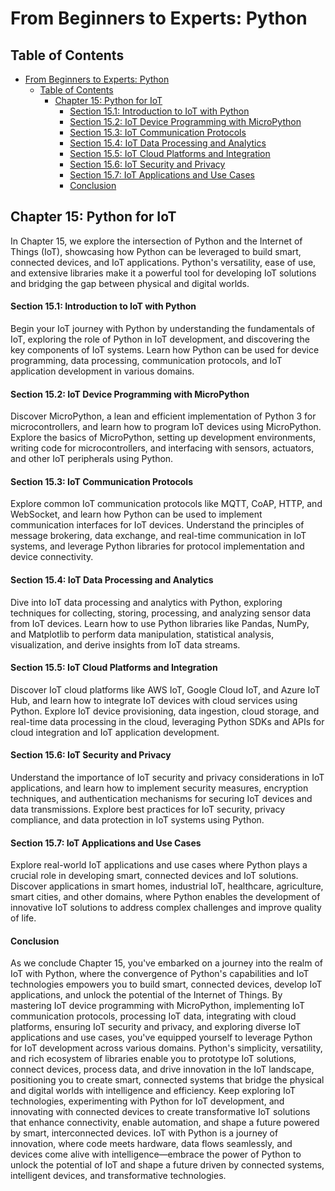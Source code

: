 # From Beginners to Experts: Python

## Table of Contents

- [From Beginners to Experts: Python](#from-beginners-to-experts-python)
  - [Table of Contents](#table-of-contents)
    - [Chapter 15: Python for IoT](#chapter-15-python-for-iot)
      - [Section 15.1: Introduction to IoT with Python](#section-151-introduction-to-iot-with-python)
      - [Section 15.2: IoT Device Programming with MicroPython](#section-152-iot-device-programming-with-micropython)
      - [Section 15.3: IoT Communication Protocols](#section-153-iot-communication-protocols)
      - [Section 15.4: IoT Data Processing and Analytics](#section-154-iot-data-processing-and-analytics)
      - [Section 15.5: IoT Cloud Platforms and Integration](#section-155-iot-cloud-platforms-and-integration)
      - [Section 15.6: IoT Security and Privacy](#section-156-iot-security-and-privacy)
      - [Section 15.7: IoT Applications and Use Cases](#section-157-iot-applications-and-use-cases)
      - [Conclusion](#conclusion)

## Chapter 15: Python for IoT

In Chapter 15, we explore the intersection of Python and the Internet of Things (IoT), showcasing how Python can be leveraged to build smart, connected devices, and IoT applications. Python's versatility, ease of use, and extensive libraries make it a powerful tool for developing IoT solutions and bridging the gap between physical and digital worlds.

#### Section 15.1: Introduction to IoT with Python

Begin your IoT journey with Python by understanding the fundamentals of IoT, exploring the role of Python in IoT development, and discovering the key components of IoT systems. Learn how Python can be used for device programming, data processing, communication protocols, and IoT application development in various domains.

#### Section 15.2: IoT Device Programming with MicroPython

Discover MicroPython, a lean and efficient implementation of Python 3 for microcontrollers, and learn how to program IoT devices using MicroPython. Explore the basics of MicroPython, setting up development environments, writing code for microcontrollers, and interfacing with sensors, actuators, and other IoT peripherals using Python.

#### Section 15.3: IoT Communication Protocols

Explore common IoT communication protocols like MQTT, CoAP, HTTP, and WebSocket, and learn how Python can be used to implement communication interfaces for IoT devices. Understand the principles of message brokering, data exchange, and real-time communication in IoT systems, and leverage Python libraries for protocol implementation and device connectivity.

#### Section 15.4: IoT Data Processing and Analytics

Dive into IoT data processing and analytics with Python, exploring techniques for collecting, storing, processing, and analyzing sensor data from IoT devices. Learn how to use Python libraries like Pandas, NumPy, and Matplotlib to perform data manipulation, statistical analysis, visualization, and derive insights from IoT data streams.

#### Section 15.5: IoT Cloud Platforms and Integration

Discover IoT cloud platforms like AWS IoT, Google Cloud IoT, and Azure IoT Hub, and learn how to integrate IoT devices with cloud services using Python. Explore IoT device provisioning, data ingestion, cloud storage, and real-time data processing in the cloud, leveraging Python SDKs and APIs for cloud integration and IoT application development.

#### Section 15.6: IoT Security and Privacy

Understand the importance of IoT security and privacy considerations in IoT applications, and learn how to implement security measures, encryption techniques, and authentication mechanisms for securing IoT devices and data transmissions. Explore best practices for IoT security, privacy compliance, and data protection in IoT systems using Python.

#### Section 15.7: IoT Applications and Use Cases

Explore real-world IoT applications and use cases where Python plays a crucial role in developing smart, connected devices and IoT solutions. Discover applications in smart homes, industrial IoT, healthcare, agriculture, smart cities, and other domains, where Python enables the development of innovative IoT solutions to address complex challenges and improve quality of life.

#### Conclusion

As we conclude Chapter 15, you've embarked on a journey into the realm of IoT with Python, where the convergence of Python's capabilities and IoT technologies empowers you to build smart, connected devices, develop IoT applications, and unlock the potential of the Internet of Things. By mastering IoT device programming with MicroPython, implementing IoT communication protocols, processing IoT data, integrating with cloud platforms, ensuring IoT security and privacy, and exploring diverse IoT applications and use cases, you've equipped yourself to leverage Python for IoT development across various domains. Python's simplicity, versatility, and rich ecosystem of libraries enable you to prototype IoT solutions, connect devices, process data, and drive innovation in the IoT landscape, positioning you to create smart, connected systems that bridge the physical and digital worlds with intelligence and efficiency. Keep exploring IoT technologies, experimenting with Python for IoT development, and innovating with connected devices to create transformative IoT solutions that enhance connectivity, enable automation, and shape a future powered by smart, interconnected devices. IoT with Python is a journey of innovation, where code meets hardware, data flows seamlessly, and devices come alive with intelligence—embrace the power of Python to unlock the potential of IoT and shape a future driven by connected systems, intelligent devices, and transformative technologies.